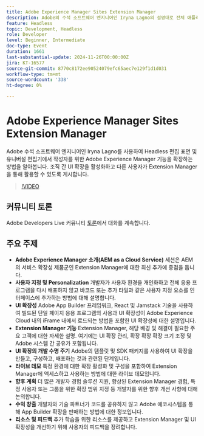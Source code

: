 ```yaml
---
title: Adobe Experience Manager Sites Extension Manager
description: Adobe의 수석 소프트웨어 엔지니어인 Iryna Lagno의 설명대로 전체 애플리케이션을 재배포하지 않고 조직 간 UI 확장 및 맞춤화를 가능하게 하는 Extension Manager을 통해 Adobe Experience Manager 기능을 확장하는 방법에 대해 알아봅니다.
feature: Headless
topic: Development, Headless
role: Developer
level: Beginner, Intermediate
doc-type: Event
duration: 1661
last-substantial-update: 2024-11-26T00:00:00Z
jira: KT-16577
source-git-commit: 8770c8172ee90524079efc65aec7e129f1d1d031
workflow-type: tm+mt
source-wordcount: '338'
ht-degree: 0%

---
```



# Adobe Experience Manager Sites Extension Manager

Adobe 수석 소프트웨어 엔지니어인 Iryna Lagno를 사용하여 Headless 편집 표면 및 유니버설 편집기에서 작성자를 위한 Adobe Experience Manager 기능을 확장하는 방법을 알아봅니다. 조직 간 UI 확장을 활성화하고 다른 사용자가 Extension Manager을 통해 활용할 수 있도록 게시합니다.

>[!VIDEO](https://video.tv.adobe.com/v/3440435/?learn=on&enablevpops&captions=kor)

## 커뮤니티 토론

Adobe Developers Live 커뮤니티 [토론](https://adobe.ly/48N59Uj)에서 대화를 계속합니다.

## 주요 주제

* **Adobe Experience Manager 소개(AEM as a Cloud Service)** 세션은 AEM의 서비스 확장성 제품군인 Extension Manager에 대한 최신 추가에 중점을 둡니다.
* **사용자 지정 및 Personalization** 개발자가 사용자 환경을 개인화하고 전체 응용 프로그램을 다시 배포하지 않고 바코드 또는 추가 타일과 같은 사용자 지정 요소를 인터페이스에 추가하는 방법에 대해 설명합니다.
* **UI 확장성** Adobe App Builder 프레임워크, React 및 Jamstack 기술을 사용하여 빌드된 단일 페이지 응용 프로그램의 사용과 UI 확장성이 Adobe Experience Cloud 내의 iFrame 내에서 로드되는 방법을 포함한 UI 확장성에 대한 설명입니다.
* **Extension Manager 기능** Extension Manager, 해당 배경 및 해결이 필요한 주요 고객에 대한 자세한 설명. 여기에는 UI 확장 관리, 확장 확장 확장 크기 조정 및 Adobe 시스템 간 공유가 포함됩니다.
* **UI 확장의 개발 수명 주기** Adobe의 템플릿 및 SDK 패키지를 사용하여 UI 확장을 만들고, 구성하고, 배포하는 것과 관련된 단계입니다.
* **라이브 데모** 특정 환경에 대한 확장 활성화 및 구성을 포함하여 Extension Manager에 액세스하고 사용하는 방법에 대한 라이브 데모입니다.
* **향후 계획** 더 많은 개발자 경험 솔루션 지원, 향상된 Extension Manager 경험, 특정 사용자 또는 그룹을 위한 확장 범위 지정 등 개발자를 위한 향후 개선 사항에 대해 논의합니다.
* **수익 창출** 개발자와 기술 파트너가 코드를 공유하지 않고 Adobe 에코시스템을 통해 App Builder 확장을 판매하는 방법에 대한 정보입니다.
* **리소스 및 피드백** 추가 학습을 위한 리소스를 제공하고 Extension Manager 및 UI 확장성을 개선하기 위해 사용자의 피드백을 장려합니다.